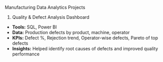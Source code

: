 Manufacturing Data Analytics Projects
 1. Quality & Defect Analysis Dashboard  
- **Tools:** SQL, Power BI  
- **Data:** Production defects by product, machine, operator  
- **KPIs:** Defect %, Rejection trend, Operator-wise defects, Pareto of top defects  
- **Insights:** Helped identify root causes of defects and improved quality performance 
